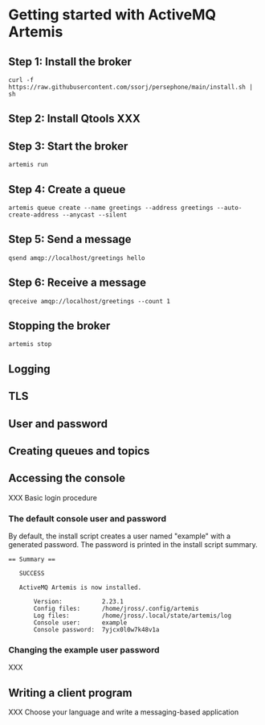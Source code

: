 # Getting started with ActiveMQ Artemis

## Step 1: Install the broker

~~~ shell
curl -f https://raw.githubusercontent.com/ssorj/persephone/main/install.sh | sh
~~~

## Step 2: Install Qtools XXX

## Step 3: Start the broker

~~~ shell
artemis run
~~~

## Step 4: Create a queue

~~~ shell
artemis queue create --name greetings --address greetings --auto-create-address --anycast --silent
~~~

## Step 5: Send a message

~~~ shell
qsend amqp://localhost/greetings hello
~~~

## Step 6: Receive a message

~~~ shell
qreceive amqp://localhost/greetings --count 1
~~~

## Stopping the broker

~~~ shell
artemis stop
~~~

## Logging

## TLS

## User and password

## Creating queues and topics

## Accessing the console

XXX Basic login procedure

### The default console user and password

By default, the install script creates a user named "example" with a
generated password.  The password is printed in the install script
summary.

~~~
== Summary ==

   SUCCESS

   ActiveMQ Artemis is now installed.

       Version:           2.23.1
       Config files:      /home/jross/.config/artemis
       Log files:         /home/jross/.local/state/artemis/log
       Console user:      example
       Console password:  7yjcx0l0w7k48v1a
~~~

### Changing the example user password

XXX

## Writing a client program

XXX Choose your language and write a messaging-based application
